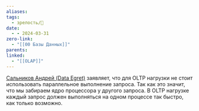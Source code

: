 ```yaml
---
aliases: 
tags:
  - зрелость/🌱
date:
  - - 2024-03-31
zero-link:
  - "[[00 Базы Данных]]"
parents: 
linked:
  - "[[OLAP]]"
---
```

[Сальников Андрей (Data Egret)](Сальников%20Андрей%20(Data%20Egret).md) заявляет, что для OLTP нагрузки не стоит использовать параллельное выполнение запроса. Так как это значит, что мы забираем ядро процессора у другого запроса. В OLTP нагрузке каждый запрос должен выполняться на одном процессе так быстро, как только возможно.